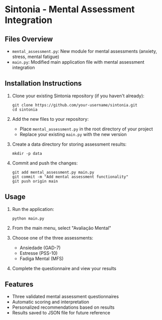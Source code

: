 
# Sintonia - Mental Assessment Integration

## Files Overview
- `mental_assessment.py`: New module for mental assessments (anxiety, stress, mental fatigue)
- `main.py`: Modified main application file with mental assessment integration

## Installation Instructions

1. Clone your existing Sintonia repository (if you haven't already):
   ```
   git clone https://github.com/your-username/sintonia.git
   cd sintonia
   ```

2. Add the new files to your repository:
   - Place `mental_assessment.py` in the root directory of your project
   - Replace your existing `main.py` with the new version

3. Create a data directory for storing assessment results:
   ```
   mkdir -p data
   ```

4. Commit and push the changes:
   ```
   git add mental_assessment.py main.py
   git commit -m "Add mental assessment functionality"
   git push origin main
   ```

## Usage
1. Run the application:
   ```
   python main.py
   ```

2. From the main menu, select "Avaliação Mental"

3. Choose one of the three assessments:
   - Ansiedade (GAD-7)
   - Estresse (PSS-10)
   - Fadiga Mental (MFS)

4. Complete the questionnaire and view your results

## Features
- Three validated mental assessment questionnaires
- Automatic scoring and interpretation
- Personalized recommendations based on results
- Results saved to JSON file for future reference
